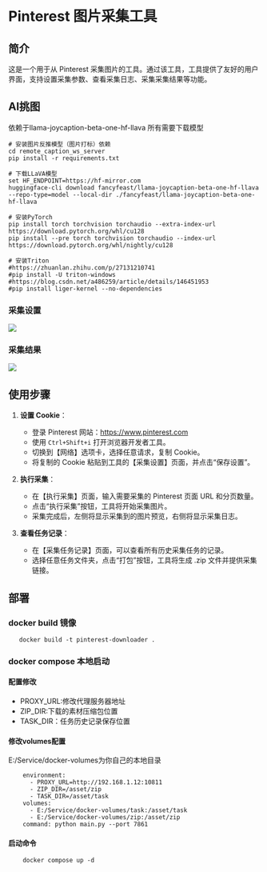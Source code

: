 # Pinterest 图片采集工具

## 简介

这是一个用于从 Pinterest 采集图片的工具。通过该工具，工具提供了友好的用户界面，支持设置采集参数、查看采集日志、采集采集结果等功能。

## AI挑图
依赖于llama-joycaption-beta-one-hf-llava 所有需要下载模型
```
# 安装图片反推模型（图片打标）依赖
cd remote_caption_ws_server
pip install -r requirements.txt

# 下载LLaVA模型
set HF_ENDPOINT=https://hf-mirror.com
huggingface-cli download fancyfeast/llama-joycaption-beta-one-hf-llava --repo-type=model --local-dir ./fancyfeast/llama-joycaption-beta-one-hf-llava

# 安装PyTorch
pip install torch torchvision torchaudio --extra-index-url https://download.pytorch.org/whl/cu128
pip install --pre torch torchvision torchaudio --index-url https://download.pytorch.org/whl/nightly/cu128

# 安装Triton
#https://zhuanlan.zhihu.com/p/27131210741
#pip install -U triton-windows
#https://blog.csdn.net/a486259/article/details/146451953
#pip install liger-kernel --no-dependencies
```
### 采集设置

![](../doc/1.png)

### 采集结果

![](../doc/2.png)

## 使用步骤

1. **设置 Cookie**：
    - 登录 Pinterest 网站：https://www.pinterest.com
    - 使用 `Ctrl+Shift+i` 打开浏览器开发者工具。
    - 切换到【网络】选项卡，选择任意请求，复制 Cookie。
    - 将复制的 Cookie 粘贴到工具的【采集设置】页面，并点击“保存设置”。

2. **执行采集**：
    - 在【执行采集】页面，输入需要采集的 Pinterest 页面 URL 和分页数量。
    - 点击“执行采集”按钮，工具将开始采集图片。
    - 采集完成后，左侧将显示采集到的图片预览，右侧将显示采集日志。

3. **查看任务记录**：
    - 在【采集任务记录】页面，可以查看所有历史采集任务的记录。
    - 选择任意任务文件夹，点击“打包”按钮，工具将生成 .zip 文件并提供采集链接。

## 部署

### docker build 镜像

```
   docker build -t pinterest-downloader .
```

### docker compose 本地启动

#### 配置修改

- PROXY_URL:修改代理服务器地址
- ZIP_DIR:下载的素材压缩包位置
- TASK_DIR：任务历史记录保存位置

#### 修改volumes配置

E:/Service/docker-volumes为你自己的本地目录

```
    environment:
      - PROXY_URL=http://192.168.1.12:10811
      - ZIP_DIR=/asset/zip
      - TASK_DIR=/asset/task
    volumes:
      - E:/Service/docker-volumes/task:/asset/task
      - E:/Service/docker-volumes/zip:/asset/zip
    command: python main.py --port 7861
```

#### 启动命令

```
    docker compose up -d
```

